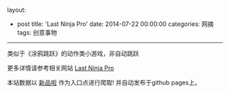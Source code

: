 layout: 
  - post 
title: 'Last Ninja Pro' 
date: 2014-07-22 00:00:00 
categories: 网摘 
tags: 创意事物 
---

类似于《涂鸦跳跃》的动作类小游戏，非自动跳跃  

更多详情请参考相关网站 [Last Ninja Pro](https://itunes.apple.com/us/app/last-ninja-pro-endless-funny/id880612121?ls=1&mt=8)  

本站数据以 [新品啦](http://xinpinla.com/) 作为入口点进行爬取! 并自动发布于github pages上。  
